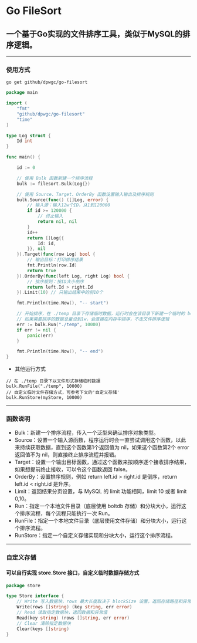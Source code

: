 # Go FileSort

## 一个基于Go实现的文件排序工具，类似于MySQL的排序逻辑。

***

### 使用方式

```
go get github/dpwgc/go-filesort
```

```go
package main

import (
	"fmt"
	"github/dpwgc/go-filesort"
	"time"
)

type Log struct {
	Id int
}

func main() {

	id := 0

	// 使用 Bulk 函数新建一个排序流程
	bulk := filesort.Bulk(Log{})

	// 使用 Source、Target、OrderBy 函数设置输入输出及排序规则
	bulk.Source(func() ([]Log, error) {
		// 输入源：输入12w个ID，从1到120000
		if id >= 120000 {
			// 终止输入
			return nil, nil
		}
		id++
		return []Log{{
			Id: id,
		}}, nil
	}).Target(func(row Log) bool {
		// 输出目标：打印排序结果
		fmt.Println(row.Id)
		return true
	}).OrderBy(func(left Log, right Log) bool {
		// 排序规则：按ID大小倒序
		return left.Id > right.Id
	}).Limit(10) // 只输出结果中的前10个

	fmt.Println(time.Now(), "-- start")

	// 开始排序，在 ./temp 目录下存储临时数据，运行时会在该目录下新建一个临时的 boltdb 数据库，每个数据块对应一个 key，每个 key 至多存储1w行记录
	// 如果需要排序的数据总量没到1w，会直接在内存中排序，不走文件排序逻辑
	err := bulk.Run("./temp", 10000)
	if err != nil {
		panic(err)
	}

	fmt.Println(time.Now(), "-- end")
}
```

* 其他运行方式

```
// 在 ./temp 目录下以文件形式存储临时数据
bulk.RunFile("./temp", 10000)
// 自定义临时文件存储方式，可参考下文的'自定义存储'
bulk.RunStore(myStore, 10000)
```

***

### 函数说明

* Bulk：新建一个排序流程，传入一个泛型来确认排序对象类型。
* Source：设置一个输入源函数，程序运行时会一直尝试调用这个函数，以此来持续获取数据，直到这个函数第1个返回值为 nil，如果这个函数第2个 error 返回值不为 nil，则直接终止排序流程并报错。
* Target：设置一个输出目标函数，通过这个函数来按顺序逐个接收排序结果，如果想提前终止接收，可以令这个函数返回 false。
* OrderBy：设置排序规则，例如 return left.id > right.id 是倒序，return left.id < right.id 是升序。
* Limit：返回结果分页设置，与 MySQL 的 limit 功能相同，limit 10 或者 limit 0,10。
* Run：指定一个本地文件目录（底层使用 boltdb 存储）和分块大小，运行这个排序流程，每个流程只能执行一次 Run。
* RunFile：指定一个本地文件目录（底层使用文件存储）和分块大小，运行这个排序流程。
* RunStore：指定一个自定义存储实现和分块大小，运行这个排序流程。

*** 

### 自定义存储

#### 可以自行实现 store.Store 接口，自定义临时数据存储方式

```go
package store

type Store interface {
	// Write 写入数据块，rows 最大长度取决于 blockSize 设置，返回存储路径和异常值
	Write(rows []string) (key string, err error)
	// Read 读取指定数据块，返回数据和异常值
	Read(key string) (rows []string, err error)
	// Clear 清除指定数据块
	Clear(keys []string)
}
```